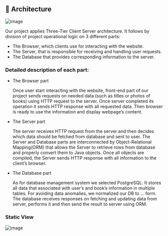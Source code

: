 ## :hammer: Architecture

![image](https://user-images.githubusercontent.com/66779337/136684819-9c6b91c7-e298-44bb-b5e7-a0dc0233392f.png)

Our project applies Three-Tier Client Server architecture. It follows by division of project operational logic on 3 different parts: 
* The Browser, which clients use for interacting with the website.
* The Server, that is responsible for receiving and handling user requests.
* The Database that provides corresponding information to the server.

### Detailed description of each part:

* The Browser part

    Once user start interacting with the website, front-end part of our project sends requests on needed data (such as titles or photos of books) using HTTP request to the server. Once server completed its operation it sends HTTP response with all requested data. Then browser is ready to use the information and display webpage’s content. 
    
* The Server part

    The server receives HTTP request from the server and then decides which data should be fetched from database and sent to user. The Server and Database parts are interconnected by Object-Relational Mapping(ORM) that allows the Server to retrieve rows from database and properly convert them to Java objects. Once all objects are compiled, the Server sends HTTP response with all information to the client’s browser.
    
* The Database part

    As for database management system we selected PostgreSQL. It stores all data that associated with user’s and book’s information in multiple tables. For avoiding data anomalies, we normalized our DB to … form. The database receives responses on fetching and updating data from server, performs it and then send the result to server using ORM.


### Static View
![image](https://user-images.githubusercontent.com/66779337/136684856-7d0fa57b-a87f-4a4a-be1c-bca131b6665d.png)
